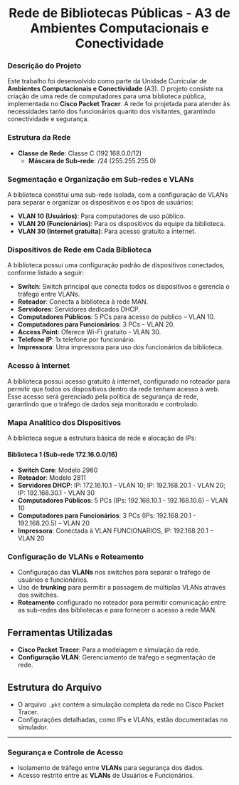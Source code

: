 <h1 align='center'>Rede de Bibliotecas Públicas - A3 de Ambientes Computacionais e Conectividade</h1>

### Descrição do Projeto

Este trabalho foi desenvolvido como parte da Unidade Curricular de **Ambientes Computacionais e Conectividade** (A3). O projeto consiste na criação de uma rede de computadores para uma biblioteca pública, implementada no **Cisco Packet Tracer**. A rede foi projetada para atender às necessidades tanto dos funcionários quanto dos visitantes, garantindo conectividade e segurança.

### Estrutura da Rede

- **Classe de Rede**: Classe C (192.168.0.0/12)
  - **Máscara de Sub-rede**: /24 (255.255.255.0)

### Segmentação e Organização em Sub-redes e VLANs

A biblioteca constitui uma sub-rede isolada, com a configuração de VLANs para separar e organizar os dispositivos e os tipos de usuários:

- **VLAN 10 (Usuários)**: Para computadores de uso público.
- **VLAN 20 (Funcionários)**: Para os dispositivos da equipe da biblioteca.
- **VLAN 30 (Internet gratuita)**: Para acesso gratuito a internet.

### Dispositivos de Rede em Cada Biblioteca

A biblioteca possui uma configuração padrão de dispositivos conectados, conforme listado a seguir:

- **Switch**: Switch principal que conecta todos os dispositivos e gerencia o tráfego entre VLANs.
- **Roteador**: Conecta a biblioteca à rede MAN.
- **Servidores**: Servidores dedicados DHCP.
- **Computadores Públicos**: 5 PCs para acesso do público – VLAN 10.
- **Computadores para Funcionários**: 3 PCs – VLAN 20.
- **Access Point**: Oferece Wi-Fi gratuito - VLAN 30.
- **Telefone IP**: 1x telefone por funcionário.
- **Impressora**: Uma impressora para uso dos funcionários da biblioteca.

### Acesso à Internet

A biblioteca possui acesso gratuito à internet, configurado no roteador para permitir que todos os dispositivos dentro da rede tenham acesso à web. Esse acesso será gerenciado pela política de segurança de rede, garantindo que o tráfego de dados seja monitorado e controlado.

### Mapa Analítico dos Dispositivos

A biblioteca segue a estrutura básica de rede e alocação de IPs:

#### Biblioteca 1 (Sub-rede 172.16.0.0/16)
- **Switch Core**: Modelo 2960
- **Roteador**: Modelo 2811
- **Servidores DHCP**: IP: 172.16.10.1 – VLAN 10; IP: 192.168.20.1 - VLAN 20; IP: 192.168.30.1 - VLAN 30 
- **Computadores Públicos**: 5 PCs (IPs: 192.168.10.1 - 192.168.10.6) – VLAN 10
- **Computadores para Funcionários**: 3 PCs (IPs: 192.168.20.1 - 192.168.20.5) – VLAN 20
- **Impressora**: Conectada à VLAN FUNCIONARIOS, IP: 192.168.20.1 – VLAN 20

### Configuração de VLANs e Roteamento

- Configuração das **VLANs** nos switches para separar o tráfego de usuários e funcionários.
- Uso de **trunking** para permitir a passagem de múltiplas VLANs através dos switches.
- **Roteamento** configurado no roteador para permitir comunicação entre as sub-redes das bibliotecas e para fornecer o acesso à rede MAN.

## Ferramentas Utilizadas

- **Cisco Packet Tracer**: Para a modelagem e simulação da rede.
- **Configuração VLAN**: Gerenciamento de tráfego e segmentação de rede.

## Estrutura do Arquivo

- O arquivo `.pkt` contém a simulação completa da rede no Cisco Packet Tracer.
- Configurações detalhadas, como IPs e VLANs, estão documentadas no simulador.

---

### Segurança e Controle de Acesso

- Isolamento de tráfego entre **VLANs** para segurança dos dados.
- Acesso restrito entre as **VLANs** de Usuários e Funcionários.
